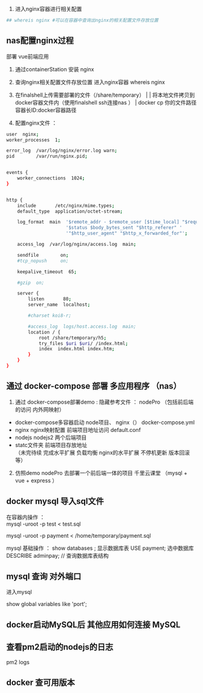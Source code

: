 
1. 进入nginx容器进行相关配置
 ```bash 
 ## whereis nginx #可以在容器中查询出nginx的相关配置文件存放位置
 ```

## nas配置nginx过程  
部署 vue前端应用
1. 通过containerStation 安装 nginx 
2. 查询nginx相关配置文件存放位置  进入nginx容器   whereis nginx 
3. 在finalshell上传需要部署的文件（/share/temporary） | 
    | 将本地文件拷贝到docker容器文件内（使用finalshell ssh连接nas ）
    | docker cp 你的文件路径 容器长ID:docker容器路径  

4. 配置nginx文件 ： 
```bash
user  nginx;
worker_processes  1;

error_log  /var/log/nginx/error.log warn;
pid        /var/run/nginx.pid;


events {
    worker_connections  1024;
}


http {
    include       /etc/nginx/mime.types;
    default_type  application/octet-stream;

    log_format  main  '$remote_addr - $remote_user [$time_local] "$request" '
                      '$status $body_bytes_sent "$http_referer" '
                      '"$http_user_agent" "$http_x_forwarded_for"';

    access_log  /var/log/nginx/access.log  main;

    sendfile        on;
    #tcp_nopush     on;

    keepalive_timeout  65;

    #gzip  on;

    server {
        listen       80;
        server_name  localhost;

        #charset koi8-r;

        #access_log  logs/host.access.log  main;
        location / {
            root /share/temporary/h5;
            try_files $uri $uri/ /index.html;
            index  index.html index.htm;
        }
    }
}
```

## 通过 docker-compose 部署 多应用程序 （nas）

1. 通过 docker-compose部署demo  : 
隐藏参考文件 ： nodePro （包括前后端的访问 内外网映射）
- docker-compose多容器启动 node项目、 nginx（）   docker-compose.yml
- nginx nginx映射配置 前端项目地址访问  default.conf 
- nodejs nodejs2 两个后端项目 
- statc文件夹 前端项目存放地址  
（未完待续 完成水平扩展 负载均衡 nginx的水平扩展  不停机更新 版本回滚等）

2. 仿照demo nodePro 去部署一个前后端一体的项目 千里云课堂 （mysql + vue + express ）


## docker mysql 导入sql文件 

在容器内操作 ：  
mysql -uroot -p test < test.sql

mysql -uroot -p payment < /home/temporary/payment.sql 

mysql 基础操作 ： 
show databases  ;  显示数据库表 
USE payment;  选中数据库 
DESCRIBE adminpay;  // 查询数据库表结构 

## mysql 查询 对外端口 
进入mysql 

show global variables like 'port';

## docker启动MySQL后 其他应用如何连接 MySQL

##  查看pm2启动的nodejs的日志

 pm2 logs

## docker 查可用版本  